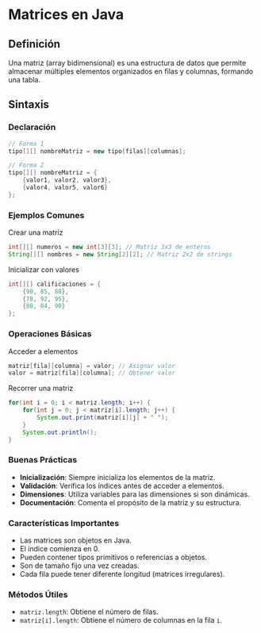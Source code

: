 # Matrices en Java

## Definición
Una matriz (array bidimensional) es una estructura de datos que permite almacenar múltiples elementos organizados en filas y columnas, formando una tabla.

## Sintaxis

### Declaración
```java
// Forma 1
tipo[][] nombreMatriz = new tipo[filas][columnas];

// Forma 2
tipo[][] nombreMatriz = {
    {valor1, valor2, valor3},
    {valor4, valor5, valor6}
};
```

### Ejemplos Comunes
Crear una matriz
```java
int[][] numeros = new int[3][3]; // Matriz 3x3 de enteros
String[][] nombres = new String[2][2]; // Matriz 2x2 de strings
```

Inicializar con valores
```java
int[][] calificaciones = {
    {90, 85, 88},
    {78, 92, 95},
    {88, 84, 90}
};
```

### Operaciones Básicas

Acceder a elementos
```java
matriz[fila][columna] = valor; // Asignar valor
valor = matriz[fila][columna]; // Obtener valor
```

Recorrer una matriz
```java
for(int i = 0; i < matriz.length; i++) {
    for(int j = 0; j < matriz[i].length; j++) {
        System.out.print(matriz[i][j] + " ");
    }
    System.out.println();
}
```

### Buenas Prácticas
- **Inicialización**: Siempre inicializa los elementos de la matriz.
- **Validación**: Verifica los índices antes de acceder a elementos.
- **Dimensiones**: Utiliza variables para las dimensiones si son dinámicas.
- **Documentación**: Comenta el propósito de la matriz y su estructura.

### Características Importantes
- Las matrices son objetos en Java.
- El índice comienza en 0.
- Pueden contener tipos primitivos o referencias a objetos.
- Son de tamaño fijo una vez creadas.
- Cada fila puede tener diferente longitud (matrices irregulares).

### Métodos Útiles
- `matriz.length`: Obtiene el número de filas.
- `matriz[i].length`: Obtiene el número de columnas en la fila `i`.